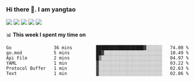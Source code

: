 ### Hi there 👋. I am yangtao 

<!-- **runtu666/runtu666** is a ✨ _special_ ✨ repository because its `README.md` (this file) appears on your GitHub profile. -->

![](https://github-profile-summary-cards.vercel.app/api/cards/profile-details?username=runtu666&theme=github)
![](https://github-profile-summary-cards.vercel.app/api/cards/repos-per-language?username=runtu666&theme=github)
![](https://github-profile-summary-cards.vercel.app/api/cards/most-commit-language?username=runtu666&theme=github)
![](https://github-profile-summary-cards.vercel.app/api/cards/stats?&username=runtu666&theme=github)
![](https://github-profile-summary-cards.vercel.app/api/cards/productive-time?username=runtu666&theme=github)

📊 **This week I spent my time on**
<!--START_SECTION:waka-->

```text
Go                36 mins         ██████████████████▓░░░░░░   74.00 %
go.mod            5 mins          ██▓░░░░░░░░░░░░░░░░░░░░░░   10.49 %
Api File          2 mins          █▒░░░░░░░░░░░░░░░░░░░░░░░   04.97 %
YAML              1 min           ▓░░░░░░░░░░░░░░░░░░░░░░░░   03.22 %
Protocol Buffer   1 min           ▓░░░░░░░░░░░░░░░░░░░░░░░░   02.63 %
Text              1 min           ▓░░░░░░░░░░░░░░░░░░░░░░░░   02.06 %
```

<!--END_SECTION:waka-->


[comment]: <> (Here are some ideas to get you started:)

[comment]: <> (- 🔭 I’m currently working on tal)

[comment]: <> (- 🌱 I’m currently learning devops)

[comment]: <> (- 👯 I’m looking to collaborate on ...)

[comment]: <> (- 🤔 I’m looking for help with ...)

[comment]: <> (- 💬 Ask me about ...)

[comment]: <> (- 📫 How to reach me: ...)

[comment]: <> (- 😄 Pronouns: ...)

[comment]: <> (- ⚡ Fun fact: ...)
